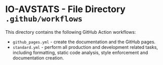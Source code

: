 # IO-AVSTATS - File Directory **`.github/workflows`**


This directory contains the following GitHub Action workflows:

- `github_pages.yml` - create the documentation and the GitHub pages.
- `standard.yml` - perform all production and development related tasks, including formatting, static code analysis, style enforcement and documentation creation.
